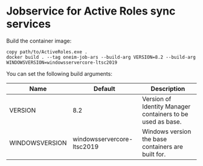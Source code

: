 # Jobservice for Active Roles sync services

Build the container image:

```
copy path/to/ActiveRoles.exe .
docker build . --tag oneim-job-ars --build-arg VERSION=8.2 --build-arg WINDOWSVERSION=windowsservercore-ltsc2019
```

You can set the following build arguments:

| Name             | Default                    | Description                                                |
|------------------|----------------------------|------------------------------------------------------------|
| VERSION          | 8.2                        | Version of Identity Manager containers to be used as base. |
| WINDOWSVERSION   | windowsservercore-ltsc2019 | Windows version the base containers are built for.         |

